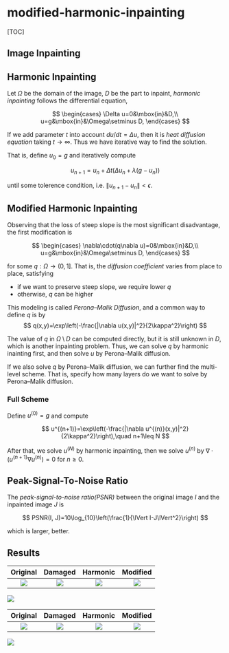 # modified-harmonic-inpainting

[TOC]

## Image Inpainting

## Harmonic Inpainting
Let $\Omega$ be the domain of the image, $D$ be the part to inpaint, *harmonic inpainting* follows the differential equation,

$$
\begin{cases}
\Delta u=0&\mbox{in}&D,\\
u=g&\mbox{in}&\Omega\setminus D,
\end{cases}
$$

If we add parameter $t$ into account $du/dt=\Delta u$, then it is *heat diffusion equation* taking $t\to\infty$. Thus we have iterative way to find the solution.

That is, define $u_0=g$ and iteratively compute

$$
u_{n+1}=u_n+\Delta t(\Delta u_n + \lambda(g-u_n))
$$

until some tolerence condition, i.e. $\lVert u_{n+1}-u_n\lVert<\epsilon$.

## Modified Harmonic Inpainting

Observing that the loss of steep slope is the most significant disadvantage, the first modification is

$$
\begin{cases}
\nabla\cdot(q\nabla u)=0&\mbox{in}&D,\\
u=g&\mbox{in}&\Omega\setminus D,
\end{cases}
$$

for some $q:\Omega\to(0,1]$. That is, the *diffusion coefficient* varies from place to place, satisfying

- if we want to preserve steep slope, we require lower $q$
- otherwise, $q$ can be higher

This modeling is called *Perona–Malik Diffusion*, and a common way to define $q$ is by
$$
q(x,y)=\exp\left(-\frac{|\nabla u(x,y)|^2}{2\kappa^2}\right)
$$

The value of $q$ in $\Omega\setminus D$ can be computed directly, but it is still unknown in $D$, which is another inpainting problem. Thus, we can solve $q$ by harmonic inainting first, and then solve $u$ by Perona–Malik diffusion.

If we also solve $q$ by Perona–Malik diffusion, we can further find the multi-level scheme. That is, specify how many layers do we want to solve by Perona–Malik diffusion.

### Full Scheme

Define $u^{(0)}=g$ and compute

$$
u^{(n+1)}=\exp\left(-\frac{|\nabla u^{(n)}(x,y)|^2}{2\kappa^2}\right),\quad n+1\leq N
$$

After that, we solve $u^{(N)}$ by harmonic inpainting, then we solve $u^{(n)}$ by $\nabla\cdot(u^{(n+1)}\nabla u^{(n)})=0$ for $n\geq 0$.

## Peak-Signal-To-Noise Ratio

The *peak-signal-to-noise ratio(PSNR)* between the original image $I$ and the inpainted image $J$ is

$$
PSNR(I, J)=10\log_{10}\left(\frac{1}{\lVert I-J\lVert^2}\right)
$$

which is larger, better.

## Results



| Original | Damaged | Harmonic | Modified |
|:--------:|:--------:|:--------:|:--------:|
| ![](https://i.imgur.com/C6EXLCv.png) | ![](https://i.imgur.com/JSgyfOf.png) | ![](https://i.imgur.com/zHcVvkP.png) | ![](https://i.imgur.com/PchCkTX.png)

![](https://i.imgur.com/chT3wm5.png)


| Original | Damaged | Harmonic | Modified |
|:--------:|:--------:|:--------:|:--------:|
| ![](https://i.imgur.com/PYruuYa.png) | ![](https://i.imgur.com/hokuNRE.png) | ![](https://i.imgur.com/S4LaEYI.png) | ![](https://i.imgur.com/aetNkkb.png)

![](https://i.imgur.com/PElynHj.png)